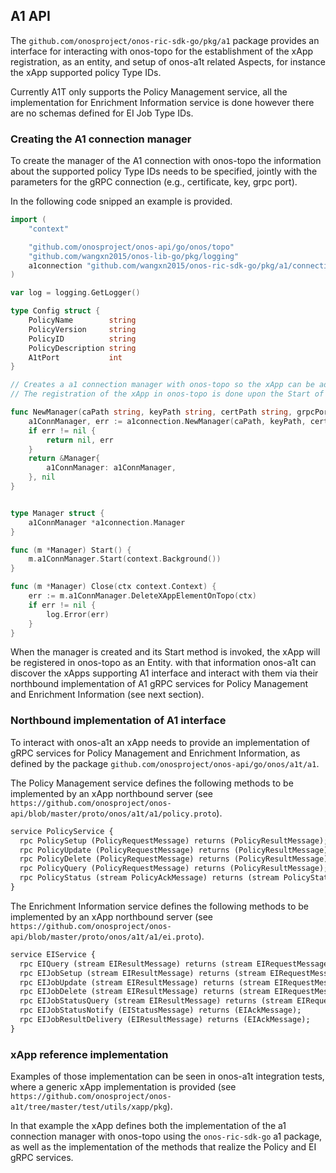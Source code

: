 <!--
SPDX-FileCopyrightText: 2021-present Open Networking Foundation <info@opennetworking.org>
SPDX-License-Identifier: Apache-2.0
-->

## A1 API

The `github.com/onosproject/onos-ric-sdk-go/pkg/a1` package provides an interface for interacting with onos-topo for the establishment of the xApp registration, as an entity, and setup of onos-a1t related Aspects, for instance the xApp supported policy Type IDs.

Currently A1T only supports the Policy Management service, all the implementation for Enrichment Information service is done however there are no schemas defined for EI Job Type IDs.

### Creating the A1 connection manager
To create the manager of the A1 connection with onos-topo the information about the supported policy Type IDs needs to be specified, jointly with the parameters for the gRPC connection (e.g., certificate, key, grpc port).

In the following code snipped an example is provided.
```go
import (
	"context"

	"github.com/onosproject/onos-api/go/onos/topo"
  	"github.com/wangxn2015/onos-lib-go/pkg/logging"
	a1connection "github.com/wangxn2015/onos-ric-sdk-go/pkg/a1/connection"
)

var log = logging.GetLogger()

type Config struct {
	PolicyName        string
	PolicyVersion     string
	PolicyID          string
	PolicyDescription string
	A1tPort           int
}

// Creates a a1 connection manager with onos-topo so the xApp can be added as an entity, and have in its aspects the annotations of the supported a1PolicyTypes. 
// The registration of the xApp in onos-topo is done upon the Start of the a1 connection manager.

func NewManager(caPath string, keyPath string, certPath string, grpcPort int, xAppName string, a1PolicyTypes []*topo.A1PolicyType) (*Manager, error) {
	a1ConnManager, err := a1connection.NewManager(caPath, keyPath, certPath, grpcPort, a1PolicyTypes)
	if err != nil {
		return nil, err
	}
	return &Manager{
		a1ConnManager: a1ConnManager,
	}, nil
}


type Manager struct {
	a1ConnManager *a1connection.Manager
}

func (m *Manager) Start() {
	m.a1ConnManager.Start(context.Background())
}

func (m *Manager) Close(ctx context.Context) {
	err := m.a1ConnManager.DeleteXAppElementOnTopo(ctx)
	if err != nil {
		log.Error(err)
	}
}
```

When the manager is created and its Start method is invoked, the xApp will be registered in onos-topo as an Entity.
with that information onos-a1t can discover the xApps supporting A1 interface and interact with them via their northbound implementation of A1 gRPC services for Policy Management and Enrichment Information (see next section).

### Northbound implementation of A1 interface
To interact with onos-a1t an xApp needs to provide an implementation of gRPC services for Policy Management and Enrichment Information, as defined by the package `github.com/onosproject/onos-api/go/onos/a1t/a1`.

The Policy Management service defines the following methods to be implemented by an xApp northbound server (see `https://github.com/onosproject/onos-api/blob/master/proto/onos/a1t/a1/policy.proto`).

```protobuf
service PolicyService {
  rpc PolicySetup (PolicyRequestMessage) returns (PolicyResultMessage);
  rpc PolicyUpdate (PolicyRequestMessage) returns (PolicyResultMessage);
  rpc PolicyDelete (PolicyRequestMessage) returns (PolicyResultMessage);
  rpc PolicyQuery (PolicyRequestMessage) returns (PolicyResultMessage);
  rpc PolicyStatus (stream PolicyAckMessage) returns (stream PolicyStatusMessage);
}
```

The Enrichment Information service defines the following methods to be implemented by an xApp northbound server (see `https://github.com/onosproject/onos-api/blob/master/proto/onos/a1t/a1/ei.proto`).

```protobuf
service EIService {
  rpc EIQuery (stream EIResultMessage) returns (stream EIRequestMessage);
  rpc EIJobSetup (stream EIResultMessage) returns (stream EIRequestMessage);
  rpc EIJobUpdate (stream EIResultMessage) returns (stream EIRequestMessage);
  rpc EIJobDelete (stream EIResultMessage) returns (stream EIRequestMessage);
  rpc EIJobStatusQuery (stream EIResultMessage) returns (stream EIRequestMessage);
  rpc EIJobStatusNotify (EIStatusMessage) returns (EIAckMessage);
  rpc EIJobResultDelivery (EIResultMessage) returns (EIAckMessage);
}
```

### xApp reference implementation

Examples of those implementation can be seen in onos-a1t integration tests, where a generic xApp implementation is provided (see `https://github.com/onosproject/onos-a1t/tree/master/test/utils/xapp/pkg`). 

In that example the xApp defines both the implementation of the a1 connection manager with onos-topo using the `onos-ric-sdk-go` a1 package, as well as the implementation of the methods that realize the Policy and EI gRPC services.
